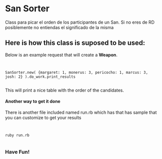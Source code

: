 San Sorter
==========

Class para picar el orden de los participantes de un San. Si no eres de RD posiblemente no entiendas el significado de la misma

## Here is how this class is suposed to be used: ##
Below is an example request that will create a **Weapon**.
<pre><code>

SanSorter.new( {margaret: 1, monerus: 3, pericocho: 1, marcus: 3, josh: 2} ).do_work.print_results

</pre></code>

This will print a nice table with the order of the candidates.


#### Another way to get it done

There is another file included named run.rb which has that has sample that you can customize to get your results

<pre><code>

ruby run.rb

</pre></code>

### Have Fun!

